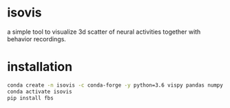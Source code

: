 # isovis
a simple tool to visualize 3d scatter of neural activities together with behavior recordings.

# installation
```bash
conda create -n isovis -c conda-forge -y python=3.6 vispy pandas numpy pillow qdarkstyle pyqt bokeh
conda activate isovis
pip install fbs
```
